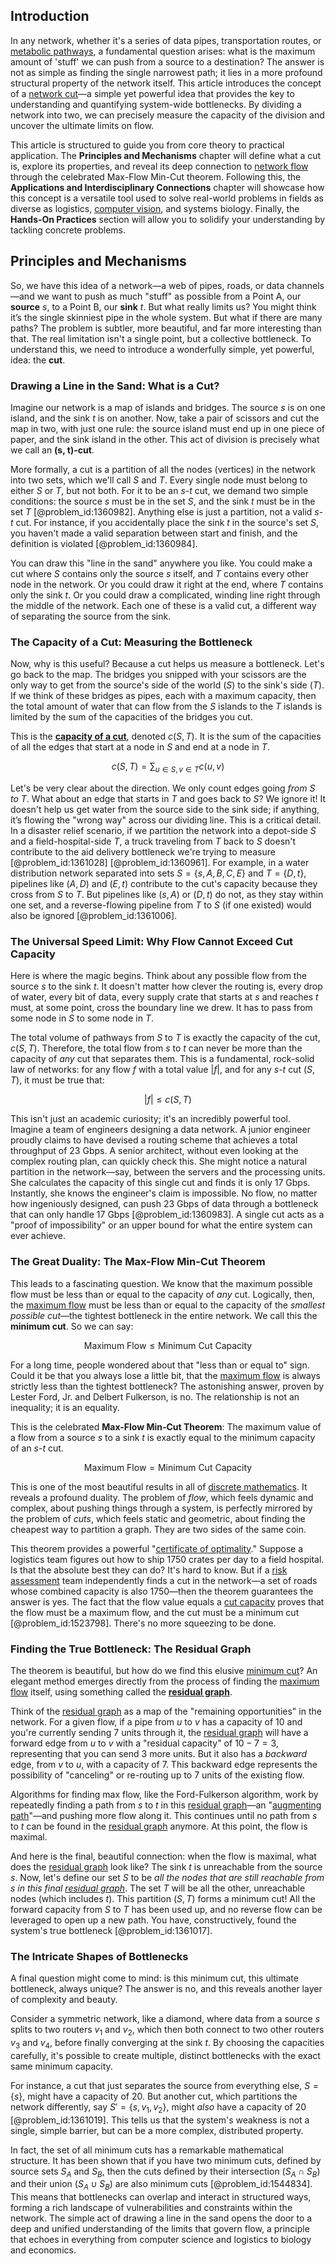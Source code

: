 ## Introduction
In any network, whether it's a series of data pipes, transportation routes, or [metabolic pathways](@article_id:138850), a fundamental question arises: what is the maximum amount of 'stuff' we can push from a source to a destination? The answer is not as simple as finding the single narrowest path; it lies in a more profound structural property of the network itself. This article introduces the concept of a [network cut](@article_id:276340)—a simple yet powerful idea that provides the key to understanding and quantifying system-wide bottlenecks. By dividing a network into two, we can precisely measure the capacity of the division and uncover the ultimate limits on flow.

This article is structured to guide you from core theory to practical application. The **Principles and Mechanisms** chapter will define what a cut is, explore its properties, and reveal its deep connection to [network flow](@article_id:270965) through the celebrated Max-Flow Min-Cut theorem. Following this, the **Applications and Interdisciplinary Connections** chapter will showcase how this concept is a versatile tool used to solve real-world problems in fields as diverse as logistics, [computer vision](@article_id:137807), and systems biology. Finally, the **Hands-On Practices** section will allow you to solidify your understanding by tackling concrete problems.

## Principles and Mechanisms

So, we have this idea of a network—a web of pipes, roads, or data channels—and we want to push as much "stuff" as possible from a Point A, our **source** $s$, to a Point B, our **sink** $t$. But what really limits us? You might think it’s the single skinniest pipe in the whole system. But what if there are many paths? The problem is subtler, more beautiful, and far more interesting than that. The real limitation isn't a single point, but a collective bottleneck. To understand this, we need to introduce a wonderfully simple, yet powerful, idea: the **cut**.

### Drawing a Line in the Sand: What is a Cut?

Imagine our network is a map of islands and bridges. The source $s$ is on one island, and the sink $t$ is on another. Now, take a pair of scissors and cut the map in two, with just one rule: the source island must end up in one piece of paper, and the sink island in the other. This act of division is precisely what we call an **(s, t)-cut**.

More formally, a cut is a partition of all the nodes (vertices) in the network into two sets, which we'll call $S$ and $T$. Every single node must belong to either $S$ or $T$, but not both. For it to be an $s$-$t$ cut, we demand two simple conditions: the source $s$ must be in the set $S$, and the sink $t$ must be in the set $T$ [@problem_id:1360982]. Anything else is just a partition, not a valid $s$-$t$ cut. For instance, if you accidentally place the sink $t$ in the source's set $S$, you haven't made a valid separation between start and finish, and the definition is violated [@problem_id:1360984].

You can draw this "line in the sand" anywhere you like. You could make a cut where $S$ contains only the source $s$ itself, and $T$ contains every other node in the network. Or you could draw it right at the end, where $T$ contains only the sink $t$. Or you could draw a complicated, winding line right through the middle of the network. Each one of these is a valid cut, a different way of separating the source from the sink.

### The Capacity of a Cut: Measuring the Bottleneck

Now, why is this useful? Because a cut helps us measure a bottleneck. Let's go back to the map. The bridges you snipped with your scissors are the only way to get from the source's side of the world ($S$) to the sink's side ($T$). If we think of these bridges as pipes, each with a maximum capacity, then the total amount of water that can flow from the $S$ islands to the $T$ islands is limited by the sum of the capacities of the bridges you cut.

This is the **[capacity of a cut](@article_id:261056)**, denoted $c(S,T)$. It is the sum of the capacities of all the edges that start at a node in $S$ and end at a node in $T$.

$$ c(S,T) = \sum_{u \in S, v \in T} c(u, v) $$

Let's be very clear about the direction. We only count edges going *from* $S$ *to* $T$. What about an edge that starts in $T$ and goes back to $S$? We ignore it! It doesn't help us get water from the source side to the sink side; if anything, it’s flowing the "wrong way" across our dividing line. This is a critical detail. In a disaster relief scenario, if we partition the network into a depot-side $S$ and a field-hospital-side $T$, a truck traveling from $T$ back to $S$ doesn't contribute to the aid delivery bottleneck we're trying to measure [@problem_id:1361028] [@problem_id:1360961]. For example, in a water distribution network separated into sets $S=\{s,A,B,C,E\}$ and $T=\{D,t\}$, pipelines like $(A,D)$ and $(E,t)$ contribute to the cut's capacity because they cross from $S$ to $T$. But pipelines like $(s,A)$ or $(D,t)$ do not, as they stay within one set, and a reverse-flowing pipeline from $T$ to $S$ (if one existed) would also be ignored [@problem_id:1361006].

### The Universal Speed Limit: Why Flow Cannot Exceed Cut Capacity

Here is where the magic begins. Think about any possible flow from the source $s$ to the sink $t$. It doesn't matter how clever the routing is, every drop of water, every bit of data, every supply crate that starts at $s$ and reaches $t$ must, at some point, cross the boundary line we drew. It has to pass from some node in $S$ to some node in $T$.

The total volume of pathways from $S$ to $T$ is exactly the capacity of the cut, $c(S,T)$. Therefore, the total flow from $s$ to $t$ can never be more than the capacity of *any* cut that separates them. This is a fundamental, rock-solid law of networks: for any flow $f$ with a total value $|f|$, and for any $s$-$t$ cut $(S,T)$, it must be true that:

$$ |f| \le c(S,T) $$

This isn't just an academic curiosity; it's an incredibly powerful tool. Imagine a team of engineers designing a data network. A junior engineer proudly claims to have devised a routing scheme that achieves a total throughput of 23 Gbps. A senior architect, without even looking at the complex routing plan, can quickly check this. She might notice a natural partition in the network—say, between the servers and the processing units. She calculates the capacity of this single cut and finds it is only 17 Gbps. Instantly, she knows the engineer's claim is impossible. No flow, no matter how ingeniously designed, can push 23 Gbps of data through a bottleneck that can only handle 17 Gbps [@problem_id:1360983]. A single cut acts as a "proof of impossibility" or an upper bound for what the entire system can ever achieve.

### The Great Duality: The Max-Flow Min-Cut Theorem

This leads to a fascinating question. We know that the maximum possible flow must be less than or equal to the capacity of *any* cut. Logically, then, the [maximum flow](@article_id:177715) must be less than or equal to the capacity of the *smallest possible cut*—the tightest bottleneck in the entire network. We call this the **minimum cut**. So we can say:

$$ \text{Maximum Flow} \le \text{Minimum Cut Capacity} $$

For a long time, people wondered about that "less than or equal to" sign. Could it be that you always lose a little bit, that the [maximum flow](@article_id:177715) is always strictly less than the tightest bottleneck? The astonishing answer, proven by Lester Ford, Jr. and Delbert Fulkerson, is no. The relationship is not an inequality; it is an equality.

This is the celebrated **Max-Flow Min-Cut Theorem**: The maximum value of a flow from a source $s$ to a sink $t$ is exactly equal to the minimum capacity of an $s$-$t$ cut.

$$ \text{Maximum Flow} = \text{Minimum Cut Capacity} $$

This is one of the most beautiful results in all of [discrete mathematics](@article_id:149469). It reveals a profound duality. The problem of *flow*, which feels dynamic and complex, about pushing things through a system, is perfectly mirrored by the problem of *cuts*, which feels static and geometric, about finding the cheapest way to partition a graph. They are two sides of the same coin.

This theorem provides a powerful "[certificate of optimality](@article_id:178311)." Suppose a logistics team figures out how to ship 1750 crates per day to a field hospital. Is that the absolute best they can do? It's hard to know. But if a [risk assessment](@article_id:170400) team independently finds a cut in the network—a set of roads whose combined capacity is also 1750—then the theorem guarantees the answer is yes. The fact that the flow value equals a [cut capacity](@article_id:274084) proves that the flow must be a maximum flow, and the cut must be a minimum cut [@problem_id:1523798]. There's no more squeezing to be done.

### Finding the True Bottleneck: The Residual Graph

The theorem is beautiful, but how do we find this elusive [minimum cut](@article_id:276528)? An elegant method emerges directly from the process of finding the [maximum flow](@article_id:177715) itself, using something called the **[residual graph](@article_id:272602)**.

Think of the [residual graph](@article_id:272602) as a map of the "remaining opportunities" in the network. For a given flow, if a pipe from $u$ to $v$ has a capacity of 10 and you're currently sending 7 units through it, the [residual graph](@article_id:272602) will have a forward edge from $u$ to $v$ with a "residual capacity" of $10 - 7 = 3$, representing that you can send 3 more units. But it also has a *backward* edge, from $v$ to $u$, with a capacity of 7. This backward edge represents the possibility of "canceling" or re-routing up to 7 units of the existing flow.

Algorithms for finding max flow, like the Ford-Fulkerson algorithm, work by repeatedly finding a path from $s$ to $t$ in this [residual graph](@article_id:272602)—an "[augmenting path](@article_id:271984)"—and pushing more flow along it. This continues until no path from $s$ to $t$ can be found in the [residual graph](@article_id:272602) anymore. At this point, the flow is maximal.

And here is the final, beautiful connection: when the flow is maximal, what does the [residual graph](@article_id:272602) look like? The sink $t$ is unreachable from the source $s$. Now, let's define our set $S$ to be *all the nodes that are still reachable from $s$ in this final [residual graph](@article_id:272602)*. The set $T$ will be all the other, unreachable nodes (which includes $t$). This partition $(S,T)$ forms a minimum cut! All the forward capacity from $S$ to $T$ has been used up, and no reverse flow can be leveraged to open up a new path. You have, constructively, found the system's true bottleneck [@problem_id:1361017].

### The Intricate Shapes of Bottlenecks

A final question might come to mind: is this minimum cut, this ultimate bottleneck, always unique? The answer is no, and this reveals another layer of complexity and beauty.

Consider a symmetric network, like a diamond, where data from a source $s$ splits to two routers $v_1$ and $v_2$, which then both connect to two other routers $v_3$ and $v_4$, before finally converging at the sink $t$. By choosing the capacities carefully, it's possible to create multiple, distinct bottlenecks with the exact same minimum capacity.

For instance, a cut that just separates the source from everything else, $S = \{s\}$, might have a capacity of 20. But another cut, which partitions the network differently, say $S' = \{s, v_1, v_2\}$, might *also* have a capacity of 20 [@problem_id:1361019]. This tells us that the system's weakness is not a single, simple barrier, but can be a more complex, distributed property.

In fact, the set of all minimum cuts has a remarkable mathematical structure. It has been shown that if you have two minimum cuts, defined by source sets $S_A$ and $S_B$, then the cuts defined by their intersection ($S_A \cap S_B$) and their union ($S_A \cup S_B$) are also minimum cuts [@problem_id:1544834]. This means that bottlenecks can overlap and interact in structured ways, forming a rich landscape of vulnerabilities and constraints within the network. The simple act of drawing a line in the sand opens the door to a deep and unified understanding of the limits that govern flow, a principle that echoes in everything from computer science and logistics to biology and economics.